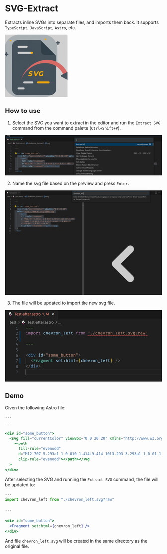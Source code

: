 # SVG-Extract

Extracts inline SVGs into separate files, and imports them back. It supports `TypeScript`, `JavaScript`, `Astro`, etc.

<img src="images/icon.png" alt="Icon" width="200" height="200">

## How to use

1. Select the SVG you want to extract in the editor and run the `Extract SVG` command from the command palette (`Ctrl+Shift+P`).

![Selecting](/images/astro-before.jpg)

2. Name the svg file based on the preview and press `Enter`.

![Naming](/images/astro-preview-svg.jpg)

3. The file will be updated to import the new svg file.

![After](/images/astro-after.jpg)


## Demo

Given the following Astro file:

```jsx
---
---

<div id="some_button">
  <svg fill="currentColor" viewBox="0 0 20 20" xmlns="http://www.w3.org/2000/svg"
    ><path
      fill-rule="evenodd"
      d="M12.707 5.293a1 1 0 010 1.414L9.414 10l3.293 3.293a1 1 0 01-1.414 1.414l-4-4a1 1 0 010-1.414l4-4a1 1 0 011.414 0z"
      clip-rule="evenodd"></path></svg
  >
</div>
```

After selecting the SVG and running the `Extract SVG` command, the file will be updated to:

```jsx
---
import chevron_left from "./chevron_left.svg?raw"

---

<div id="some_button">
  <Fragment set:html={chevron_left} />
</div>
```

And file `chevron_left.svg` will be created in the same directory as the original file.
